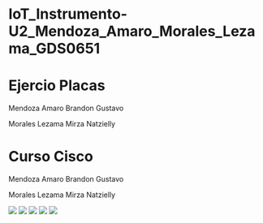 # IoT_Instrumento-U2_Mendoza_Amaro_Morales_Lezama_GDS0651

# Ejercio Placas 

Mendoza Amaro Brandon Gustavo

Morales Lezama Mirza Natzielly

# Curso Cisco

Mendoza Amaro Brandon Gustavo

Morales Lezama Mirza Natzielly

<img src="https://github.com/user-attachments/assets/db53edb2-f2ca-485d-862e-007c52db6e2f"/>

<img src="https://github.com/user-attachments/assets/a3ccd910-77c0-4fb8-84e9-73718fb082b4"/>


<img src="https://github.com/user-attachments/assets/07fc91b8-1aa4-4e39-902c-332d79a88046"/>

<img src="https://github.com/user-attachments/assets/eb479f68-32f9-4c46-a084-579ac0ae2216"/>

<img src="https://github.com/user-attachments/assets/8af4e4e4-c1a5-46dd-b9c8-944d1992db0b"/>


